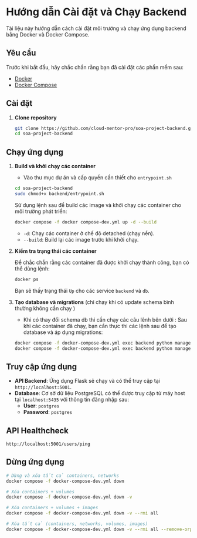 # Hướng dẫn Cài đặt và Chạy Backend

Tài liệu này hướng dẫn cách cài đặt môi trường và chạy ứng dụng backend bằng Docker và Docker Compose.

## Yêu cầu

Trước khi bắt đầu, hãy chắc chắn rằng bạn đã cài đặt các phần mềm sau:

- [Docker](https://docs.docker.com/get-docker/)
- [Docker Compose](https://docs.docker.com/compose/install/)

## Cài đặt

1.  **Clone repository**

    ```bash
    git clone https://github.com/cloud-mentor-pro/soa-project-backend.git
    cd soa-project-backend
    ```

## Chạy ứng dụng

1.  **Build và khởi chạy các container**
    - Vào thư mục dự án và cấp quyền cần thiết cho `entrypoint.sh`
    ```bash
    cd soa-project-backend
    sudo chmod+x backend/entrypoint.sh
    ```
    Sử dụng lệnh sau để build các image và khởi chạy các container cho môi trường phát triển:

    ```bash
    docker compose -f docker compose-dev.yml up -d --build
    ```

    - `-d`: Chạy các container ở chế độ detached (chạy nền).
    - `--build`: Build lại các image trước khi khởi chạy.

2.  **Kiểm tra trạng thái các container**

    Để chắc chắn rằng các container đã được khởi chạy thành công, bạn có thể dùng lệnh:

    ```bash
    docker ps
    ```

    Bạn sẽ thấy trạng thái `Up` cho các service `backend` và `db`.

3.  **Tạo database và migrations** (chỉ chạy khi có update schema bình thường không cần chạy )
    - Khi có thay đổi schema db thì cần chạy các câu lênh bên dưới :
    Sau khi các container đã chạy, bạn cần thực thi các lệnh sau để tạo database và áp dụng migrations:

    ```bash
    docker compose -f docker-compose-dev.yml exec backend python manage.py db migrate
    docker compose -f docker-compose-dev.yml exec backend python manage.py db upgrade
    ```

## Truy cập ứng dụng

-   **API Backend**: Ứng dụng Flask sẽ chạy và có thể truy cập tại `http://localhost:5001`.
-   **Database**: Cơ sở dữ liệu PostgreSQL có thể được truy cập từ máy host tại `localhost:5435` với thông tin đăng nhập sau:
    -   **User**: `postgres`
    -   **Password**: `postgres`

## API Healthcheck
```
http://localhost:5001/users/ping
```

## Dừng ứng dụng

```bash
# Dừng và xóa tất cả containers, networks
docker compose -f docker-compose-dev.yml down

# Xóa containers + volumes
docker compose -f docker-compose-dev.yml down -v

# Xóa containers + volumes + images
docker compose -f docker-compose-dev.yml down -v --rmi all

# Xóa tất cả (containers, networks, volumes, images)
docker compose -f docker-compose-dev.yml down -v --rmi all --remove-orphans